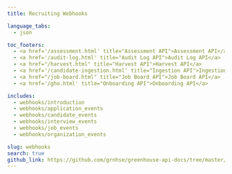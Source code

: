 ```yaml
---
title: Recruiting Webhooks

language_tabs:
  - json

toc_footers:
  - <a href='/assessment.html' title="Assessment API">Assessment API</a>
  - <a href='/audit-log.html' title="Audit Log API">Audit Log API</a>
  - <a href="/harvest.html" title="Harvest API">Harvest API</a>
  - <a href='/candidate-ingestion.html' title="Ingestion API">Ingestion API</a>
  - <a href="/job-board.html" title="Job Board API">Job Board API</a>
  - <a href='/gho.html' title="Onboarding API">Onboarding API</a>

includes:
  - webhooks/introduction
  - webhooks/application_events
  - webhooks/candidate_events
  - webhooks/interview_events
  - webhooks/job_events
  - webhooks/organization_events

slug: webhooks
search: true
github_link: https://github.com/grnhse/greenhouse-api-docs/tree/master/source/includes/webhooks
---
```

